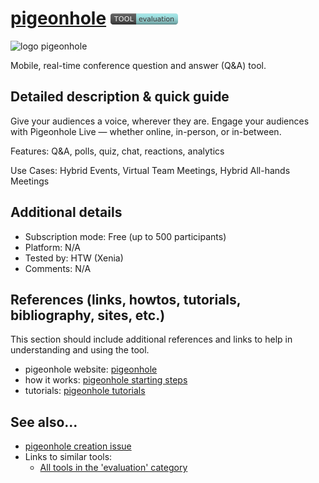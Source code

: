 # [pigeonhole](https://pigeonholelive.com/)  [<img src="images/evaluation.png" align="bottom">](https://github.com/e-CLOSE/Toolbox/issues?q=label%3A01_TOOL+label%3Aevaluation)
![logo pigeonhole](https://user-images.githubusercontent.com/96419022/157421315-6c7086af-1309-4471-adc1-1c5c6b38a619.png)

Mobile, real-time conference question and answer (Q&A) tool.


## Detailed description & quick guide

Give your audiences a voice, wherever they are.
Engage your audiences with Pigeonhole Live — whether online, in-person, or in-between.

Features: Q&A, polls, quiz, chat, reactions, analytics

Use Cases: Hybrid Events, Virtual Team Meetings, Hybrid All-hands Meetings


## Additional details

- Subscription mode: Free (up to 500 participants)
- Platform: N/A
- Tested by: HTW (Xenia)
- Comments: N/A


## References (links, howtos, tutorials, bibliography, sites, etc.)

This section should include additional references and links to help in
understanding and using the tool.

- pigeonhole website: [pigeonhole](https://pigeonholelive.com/)
- how it works: [pigeonhole starting steps](https://pigeonholelive.com/how-it-works/#how=audience)
- tutorials: [pigeonhole tutorials](https://www.youtube.com/channel/UC0iZFo0150xwRGWNioXwCEA/videos)


## See also...

- [pigeonhole creation issue](https://github.com/e-CLOSE/Toolbox/issues/73)
- Links to similar tools:
  - [All tools in the 'evaluation' category](https://github.com/e-CLOSE/Toolbox/issues?q=label%3A01_TOOL+label%3Aevaluation)
